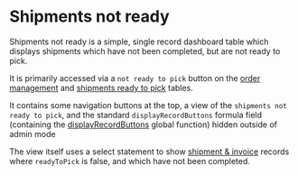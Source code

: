 # Shipments not ready

Shipments not ready is a simple, single record dashboard table which displays shipments which have not been completed, but are not ready to pick.

It is primarily accessed via a `not ready to pick` button on the [order management](salesOrderDash.md) and [shipments ready to pick](shipmentsReady.md) tables.

It contains some navigation buttons at the top, a view of the `shipments not ready to pick`, and the standard `displayRecordButtons` formula field (containing the [displayRecordButtons](../ninoxGeneral/globalFunctions/displayRecordButtons.md) global function) hidden outside of admin mode

The view itself uses a select statement to show [shipment & invoice](shipmentsAndInvoices.md) records where `readyToPick` is false, and which have not been completed.

